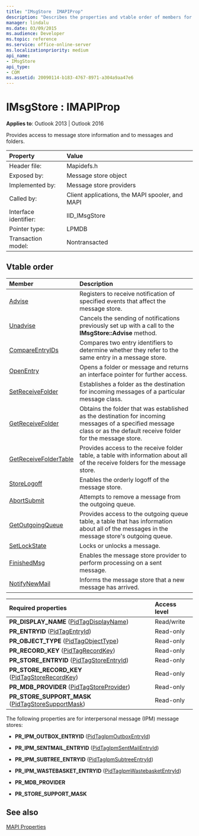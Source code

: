 ```yaml
---
title: "IMsgStore  IMAPIProp"
description: "Describes the properties and vtable order of members for IMsgStore IMAPIProp, which provides access to message store information and to messages and folders."
manager: lindalu
ms.date: 03/09/2015
ms.audience: Developer
ms.topic: reference
ms.service: office-online-server
ms.localizationpriority: medium
api_name:
- IMsgStore
api_type:
- COM
ms.assetid: 20090114-b183-4767-8971-a304a9aa47e6
---
```


# IMsgStore : IMAPIProp

  
  
**Applies to**: Outlook 2013 | Outlook 2016 
  
Provides access to message store information and to messages and folders.
  
|Property |Value |
|:-----|:-----|
|Header file:  <br/> |Mapidefs.h  <br/> |
|Exposed by:  <br/> |Message store object  <br/> |
|Implemented by:  <br/> |Message store providers  <br/> |
|Called by:  <br/> |Client applications, the MAPI spooler, and MAPI  <br/> |
|Interface identifier:  <br/> |IID_IMsgStore  <br/> |
|Pointer type:  <br/> |LPMDB  <br/> |
|Transaction model:  <br/> |Nontransacted  <br/> |
   
## Vtable order

|Member |Description |
|:-----|:-----|
|[Advise](imsgstore-advise.md) <br/> |Registers to receive notification of specified events that affect the message store. |
|[Unadvise](imsgstore-unadvise.md) <br/> |Cancels the sending of notifications previously set up with a call to the **IMsgStore::Advise** method. |
|[CompareEntryIDs](imsgstore-compareentryids.md) <br/> |Compares two entry identifiers to determine whether they refer to the same entry in a message store. |
|[OpenEntry](imsgstore-openentry.md) <br/> |Opens a folder or message and returns an interface pointer for further access. |
|[SetReceiveFolder](imsgstore-setreceivefolder.md) <br/> |Establishes a folder as the destination for incoming messages of a particular message class. |
|[GetReceiveFolder](imsgstore-getreceivefolder.md) <br/> |Obtains the folder that was established as the destination for incoming messages of a specified message class or as the default receive folder for the message store. |
|[GetReceiveFolderTable](imsgstore-getreceivefoldertable.md) <br/> |Provides access to the receive folder table, a table with information about all of the receive folders for the message store. |
|[StoreLogoff](imsgstore-storelogoff.md) <br/> |Enables the orderly logoff of the message store. |
|[AbortSubmit](imsgstore-abortsubmit.md) <br/> |Attempts to remove a message from the outgoing queue. |
|[GetOutgoingQueue](imsgstore-getoutgoingqueue.md) <br/> |Provides access to the outgoing queue table, a table that has information about all of the messages in the message store's outgoing queue. |
|[SetLockState](imsgstore-setlockstate.md) <br/> |Locks or unlocks a message. |
|[FinishedMsg](imsgstore-finishedmsg.md) <br/> |Enables the message store provider to perform processing on a sent message. |
|[NotifyNewMail](imsgstore-notifynewmail.md) <br/> |Informs the message store that a new message has arrived. |
   
|**Required properties**|**Access level**|
|:-----|:-----|
|**PR_DISPLAY_NAME** ([PidTagDisplayName](pidtagdisplayname-canonical-property.md))  <br/> |Read/write  <br/> |
|**PR_ENTRYID** ([PidTagEntryId](pidtagentryid-canonical-property.md))  <br/> |Read-only  <br/> |
|**PR_OBJECT_TYPE** ([PidTagObjectType](pidtagobjecttype-canonical-property.md))  <br/> |Read-only  <br/> |
|**PR_RECORD_KEY** ([PidTagRecordKey](pidtagrecordkey-canonical-property.md))  <br/> |Read-only  <br/> |
|**PR_STORE_ENTRYID** ([PidTagStoreEntryId](pidtagstoreentryid-canonical-property.md))  <br/> |Read-only  <br/> |
|**PR_STORE_RECORD_KEY** ([PidTagStoreRecordKey](pidtagstorerecordkey-canonical-property.md))  <br/> |Read-only  <br/> |
|**PR_MDB_PROVIDER** ([PidTagStoreProvider](pidtagstoreprovider-canonical-property.md))  <br/> |Read-only  <br/> |
|**PR_STORE_SUPPORT_MASK** ([PidTagStoreSupportMask](pidtagstoresupportmask-canonical-property.md))  <br/> |Read-only  <br/> |
   
The following properties are for interpersonal message (IPM) message stores:
  
- **PR_IPM_OUTBOX_ENTRYID** ([PidTagIpmOutboxEntryId](pidtagipmoutboxentryid-canonical-property.md))
    
- **PR_IPM_SENTMAIL_ENTRYID** ([PidTagIpmSentMailEntryId](pidtagipmsentmailentryid-canonical-property.md))
    
- **PR_IPM_SUBTREE_ENTRYID** ([PidTagIpmSubtreeEntryId](pidtagipmsubtreeentryid-canonical-property.md))
    
- **PR_IPM_WASTEBASKET_ENTRYID** ([PidTagIpmWastebasketEntryId](pidtagipmwastebasketentryid-canonical-property.md))
    
- **PR_MDB_PROVIDER**
    
- **PR_STORE_SUPPORT_MASK**
    
## See also



[MAPI Properties](mapi-properties.md)

